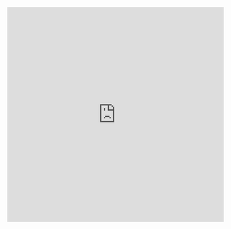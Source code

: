 
<iframe frameborder="0" width="100%" height="500px" src="https://replit.com/@NastyEthan/PythonServe#pythonFiles/main.py"></iframe>
